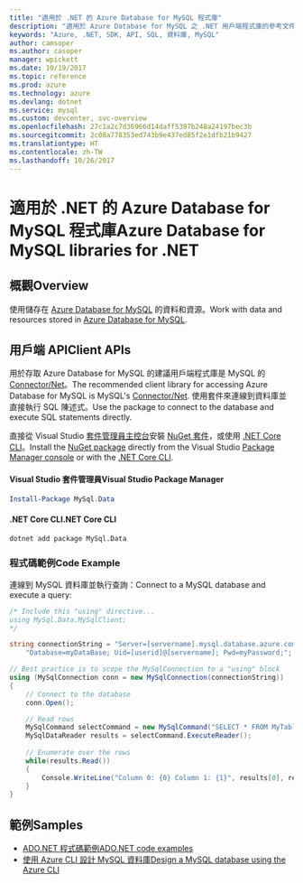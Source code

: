 ```yaml
---
title: "適用於 .NET 的 Azure Database for MySQL 程式庫"
description: "適用於 Azure Database for MySQL 之 .NET 用戶端程式庫的參考文件"
keywords: "Azure, .NET, SDK, API, SQL, 資料庫, MySQL"
author: camsoper
ms.author: casoper
manager: wpickett
ms.date: 10/19/2017
ms.topic: reference
ms.prod: azure
ms.technology: azure
ms.devlang: dotnet
ms.service: mysql
ms.custom: devcenter, svc-overview
ms.openlocfilehash: 27c1a2c7d36966d14daff5397b248a24197bec3b
ms.sourcegitcommit: 2c08a778353ed743b9e437ed85f2e1dfb21b9427
ms.translationtype: HT
ms.contentlocale: zh-TW
ms.lasthandoff: 10/26/2017
---
```

# <a name="azure-database-for-mysql-libraries-for-net"></a><span data-ttu-id="20052-104">適用於 .NET 的 Azure Database for MySQL 程式庫</span><span class="sxs-lookup"><span data-stu-id="20052-104">Azure Database for MySQL libraries for .NET</span></span>

## <a name="overview"></a><span data-ttu-id="20052-105">概觀</span><span class="sxs-lookup"><span data-stu-id="20052-105">Overview</span></span>

<span data-ttu-id="20052-106">使用儲存在 [Azure Database for MySQL](/azure/mysql/overview) 的資料和資源。</span><span class="sxs-lookup"><span data-stu-id="20052-106">Work with data and resources stored in [Azure Database for MySQL](/azure/mysql/overview).</span></span>

## <a name="client-apis"></a><span data-ttu-id="20052-107">用戶端 API</span><span class="sxs-lookup"><span data-stu-id="20052-107">Client APIs</span></span>

<span data-ttu-id="20052-108">用於存取 Azure Database for MySQL 的建議用戶端程式庫是 MySQL 的 [Connector/Net](https://dev.mysql.com/doc/connector-net/en)。</span><span class="sxs-lookup"><span data-stu-id="20052-108">The recommended client library for accessing Azure Database for MySQL is MySQL's [Connector/Net](https://dev.mysql.com/doc/connector-net/en).</span></span> <span data-ttu-id="20052-109">使用套件來連線到資料庫並直接執行 SQL 陳述式。</span><span class="sxs-lookup"><span data-stu-id="20052-109">Use the package to connect to the database and execute SQL statements directly.</span></span> 

<span data-ttu-id="20052-110">直接從 Visual Studio [套件管理員主控台][PackageManager]安裝 [NuGet 套件](https://www.nuget.org/packages/MySql.Data)，或使用 [.NET Core CLI][DotNetCLI]。</span><span class="sxs-lookup"><span data-stu-id="20052-110">Install the [NuGet package](https://www.nuget.org/packages/MySql.Data) directly from the Visual Studio [Package Manager console][PackageManager] or with the [.NET Core CLI][DotNetCLI].</span></span>

#### <a name="visual-studio-package-manager"></a><span data-ttu-id="20052-111">Visual Studio 套件管理員</span><span class="sxs-lookup"><span data-stu-id="20052-111">Visual Studio Package Manager</span></span>

```powershell
Install-Package MySql.Data
```

#### <a name="net-core-cli"></a><span data-ttu-id="20052-112">.NET Core CLI</span><span class="sxs-lookup"><span data-stu-id="20052-112">.NET Core CLI</span></span>

```bash
dotnet add package MySql.Data
```

### <a name="code-example"></a><span data-ttu-id="20052-113">程式碼範例</span><span class="sxs-lookup"><span data-stu-id="20052-113">Code Example</span></span>

<span data-ttu-id="20052-114">連線到 MySQL 資料庫並執行查詢：</span><span class="sxs-lookup"><span data-stu-id="20052-114">Connect to a MySQL database and execute a query:</span></span>

```csharp
/* Include this "using" directive...
using MySql.Data.MySqlClient;
*/

string connectionString = "Server=[servername].mysql.database.azure.com; " +
    "Database=myDataBase; Uid=[userid]@[servername]; Pwd=myPassword;";

// Best practice is to scope the MySqlConnection to a "using" block
using (MySqlConnection conn = new MySqlConnection(connectionString))
{
    // Connect to the database
    conn.Open();

    // Read rows
    MySqlCommand selectCommand = new MySqlCommand("SELECT * FROM MyTable", conn);
    MySqlDataReader results = selectCommand.ExecuteReader();
    
    // Enumerate over the rows
    while(results.Read())
    {
        Console.WriteLine("Column 0: {0} Column 1: {1}", results[0], results[1]);
    }
}
```

## <a name="samples"></a><span data-ttu-id="20052-115">範例</span><span class="sxs-lookup"><span data-stu-id="20052-115">Samples</span></span>

- [<span data-ttu-id="20052-116">ADO.NET 程式碼範例</span><span class="sxs-lookup"><span data-stu-id="20052-116">ADO.NET code examples</span></span>](/dotnet/framework/data/adonet/ado-net-code-examples)
- [<span data-ttu-id="20052-117">使用 Azure CLI 設計 MySQL 資料庫</span><span class="sxs-lookup"><span data-stu-id="20052-117">Design a MySQL database using the Azure CLI</span></span>](https://docs.microsoft.com/azure/mysql/tutorial-design-database-using-cli) 

[PackageManager]: https://docs.microsoft.com/nuget/tools/package-manager-console
[DotNetCLI]: https://docs.microsoft.com/dotnet/core/tools/dotnet-add-package
